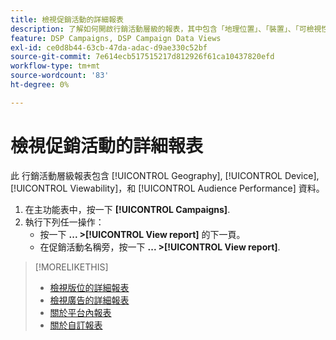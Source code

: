 ```yaml
---
title: 檢視促銷活動的詳細報表
description: 了解如何開啟行銷活動層級的報表，其中包含「地理位置」、「裝置」、「可檢視性」和「對象效能」資料等章節。
feature: DSP Campaigns, DSP Campaign Data Views
exl-id: ce0d8b44-63cb-47da-adac-d9ae330c52bf
source-git-commit: 7e614ecb517515217d812926f61ca10437820efd
workflow-type: tm+mt
source-wordcount: '83'
ht-degree: 0%

---
```


# 檢視促銷活動的詳細報表

此 <!--legacy --> 行銷活動層級報表包含 [!UICONTROL Geography], [!UICONTROL Device], [!UICONTROL Viewability]，和 [!UICONTROL Audience Performance] 資料。

1. 在主功能表中，按一下 **[!UICONTROL Campaigns]**.
1. 執行下列任一操作：
   * 按一下 **... >[!UICONTROL View report]** 的下一頁。
   * 在促銷活動名稱旁，按一下  **... >[!UICONTROL View report]**.

>[!MORELIKETHIS]
>
>* [檢視版位的詳細報表](/help/dsp/campaign-management/placements/placement-view-report.md)
>* [檢視廣告的詳細報表](/help/dsp/campaign-management/ads/ad-view-report.md)
>* [關於平台內報表](/help/dsp/campaign-management/reports/campaign-reports-about.md)
>* [關於自訂報表](/help/dsp/reports/report-about.md)

